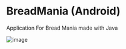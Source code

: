 # BreadMania (Android)

Application For Bread Mania made with Java 

![image](https://user-images.githubusercontent.com/56299764/118599225-28393480-b7ea-11eb-9189-5d980431c432.png)

